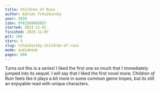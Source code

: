 ```yaml
---
title: Children of Ruin
author: Adrian Tchaikovsky
year: 2020
isbn: 9781509865857
started: 2023-11-01
finished: 2023-11-07
pct: 100
stars: 5
slug: tchaikovsky-children-of-ruin
mode: audiobook
pages: 608
---
```


Turns out this is a series! I liked the first one so much that I immediately jumped into its sequel. I will say that I liked the first novel more; <em>Children of Ruin</em> feels like it plays a bit more in some common genre tropes, but its still an enjoyable read with unique characters.
